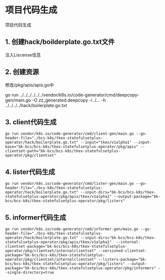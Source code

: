 # 项目代码生成

项目代码生成

## 1. 创建hack/boilderplate.go.txt文件

注入Liscense信息

## 2. 创建资源

修改/pkg/apis/apis.go中

go run ../../../../../../vendor/k8s.io/code-generator/cmd/deepcopy-gen/main.go -O zz_generated.deepcopy -i ./... -h ../../../../hack/boilerplate.go.txt

## 3. client代码生成

```shell
go run vendor/k8s.io/code-generator/cmd/client-gen/main.go --go-header-file="./bcs-k8s/tkex-statefulsetplus-operator/hack/boilerplate.go.txt" --input="tkex/v1alpha1" --input-base="bk-bcs/bcs-k8s/tkex-statefulsetplus-operator/pkg/apis" --clientset-path="bk-bcs/bcs-k8s/tkex-statefulsetplus-operator/pkg/clientset"
```

## 4. lister代码生成

```shell
go run vendor/k8s.io/code-generator/cmd/lister-gen/main.go --go-header-file="./bcs-k8s/tkex-statefulsetplus-operator/hack/boilerplate.go.txt" --input-dirs="bk-bcs/bcs-k8s/tkex-statefulsetplus-operator/pkg/apis/tkex/v1alpha1" --output-package="bk-bcs/bcs-k8s/tkex-statefulsetplus-operator/pkg/listers"
```

## 5. informer代码生成

```shell
go run vendor/k8s.io/code-generator/cmd/informer-gen/main.go --go-header-file="./bcs-k8s/tkex-statefulsetplus-operator/hack/boilerplate.go.txt" --input-dirs="bk-bcs/bcs-k8s/tkex-statefulsetplus-operator/pkg/apis/tkex/v1alpha1"  --internal-clientset-package="bk-bcs/bcs-k8s/tkex-statefulsetplus-operator/pkg/clientset/internalclientset" --versioned-clientset-package="bk-bcs/bcs-k8s/tkex-statefulsetplus-operator/pkg/clientset/internalclientset" --listers-package="bk-bcs/bcs-k8s/tkex-statefulsetplus-operator/pkg/listers" --output-package="bk-bcs/bcs-k8s/tkex-statefulsetplus-operator/pkg/informers" --single-directory=true

```